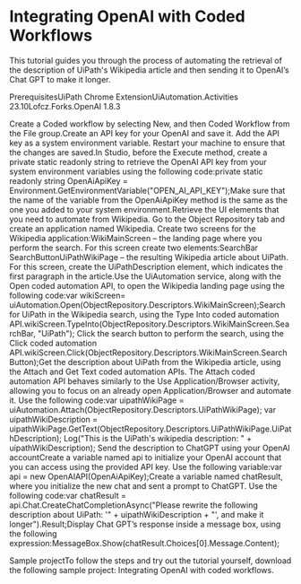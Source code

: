 ﻿# Integrating OpenAI with Coded Workflows

This tutorial guides you through the process of automating the retrieval of the description of UiPath's Wikipedia article and then sending it to OpenAI’s Chat GPT to make it longer.

PrerequisitesUiPath Chrome ExtensionUiAutomation.Activities 23.10Lofcz.Forks.OpenAI 1.8.3

Create a Coded workflow by selecting New, and then Coded Workflow from the File group.Create an API key for your OpenAI and save it. Add the API key as a system environment variable. Restart your machine to ensure that the changes are saved.In Studio, before the Execute method, create a private static readonly string to retrieve the OpenAI API key from your system environment variables using the following code:private static readonly string OpenAiApiKey = Environment.GetEnvironmentVariable("OPEN_AI_API_KEY");Make sure that the name of the variable from the OpenAiApiKey method is the same as the one you added to your system environment.Retrieve the UI elements that you need to automate from Wikipedia. Go to the Object Repository tab and create an application named Wikipedia. Create two screens for the Wikipedia application:WikiMainScreen – the landing page where you perform the search. For this screen create two elements:SearchBar SearchButtonUiPathWikiPage – the resulting Wikipedia article about UiPath. For this screen, create the UiPathDescription element, which indicates the first paragraph in the article.Use the UiAutomation service, along with the Open coded automation API, to open the Wikipedia landing page using
     the following code:var wikiScreen= uiAutomation.Open(ObjectRepository.Descriptors.WikiMainScreen);Search for UiPath in the Wikipedia search, using the Type Into coded automation API.wikiScreen.TypeInto(ObjectRepository.Descriptors.WikiMainScreen.SearchBar, "UiPath");
 Click the search button to perform the search, using the Click coded automation API.wikiScreen.Click(ObjectRepository.Descriptors.WikiMainScreen.SearchButton);Get the description about UiPath from the Wikipedia article, using the Attach and
      Get Text coded automation APIs. The Attach coded automation API behaves
     similarly to the Use Application/Browser activity, allowing you to focus on an already
     open Application/Browser and automate it. Use the following code:var uipathWikiPage = uiAutomation.Attach(ObjectRepository.Descriptors.UiPathWikiPage);
var uipathWikiDescription = uipathWikiPage.GetText(ObjectRepository.Descriptors.UiPathWikiPage.UiPathDescription);
Log("This is the UiPath's wikipedia description: " + uipathWikiDescription);
Send the description to ChatGPT using your OpenAI accountCreate a variable named api to initialize your OpenAI account that you can access using the provided API key. Use the following variable:var api = new OpenAIAPI(OpenAiApiKey);Create a variable named chatResult, where you initialize the new chat and sent a prompt to ChatGPT. Use the following code:var chatResult = api.Chat.CreateChatCompletionAsync("Please rewrite the following description about UiPath: '" + uipathWikiDescription + "', and make it longer").Result;Display Chat GPT’s response inside a message box, using the following expression:MessageBox.Show(chatResult.Choices[0].Message.Content);

Sample projectTo follow the steps and try out the tutorial yourself, download the following sample project: Integrating OpenAI with coded workflows.
